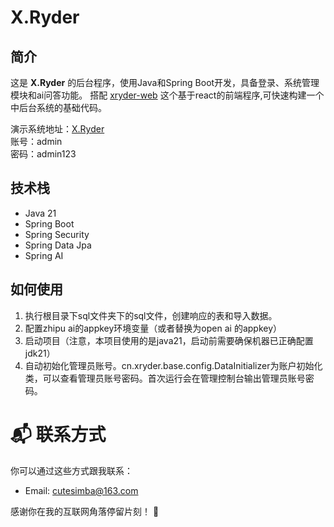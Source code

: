 # X.Ryder
## 简介
这是 **X.Ryder** 的后台程序，使用Java和Spring Boot开发，具备登录、系统管理模块和ai问答功能。
搭配 [xryder-web](https://github.com/pipijoe/xryder-web) 这个基于react的前端程序,可快速构建一个中后台系统的基础代码。

演示系统地址：[X.Ryder](https://xryder.cn)  
账号：admin  
密码：admin123  

## 技术栈
- Java 21
- Spring Boot
- Spring Security
- Spring Data Jpa
- Spring AI

## 如何使用
1. 执行根目录下sql文件夹下的sql文件，创建响应的表和导入数据。
2. 配置zhipu ai的appkey环境变量（或者替换为open ai 的appkey）
3. 启动项目（注意，本项目使用的是java21，启动前需要确保机器已正确配置jdk21）
4. 自动初始化管理员账号。cn.xryder.base.config.DataInitializer为账户初始化类，可以查看管理员账号密码。首次运行会在管理控制台输出管理员账号密码。

# 📬 联系方式

你可以通过这些方式跟我联系：

- Email:  cutesimba@163.com

感谢你在我的互联网角落停留片刻！ 💫